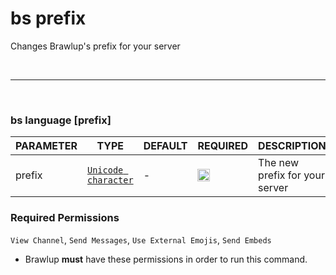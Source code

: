 # bs prefix
Changes Brawlup's prefix for your server

<br>
<hr>
<br>

### bs language [prefix]
| PARAMETER      | TYPE                                                                                      | DEFAULT | REQUIRED  | DESCRIPTION                                        |
| -------------- | ----------------------------------------------------------------------------------------- | ------- | --------- | -------------------------------------------------- |
| prefix         | [`Unicode character`](https://en.wikipedia.org/wiki/Unicode_symbols)   |    -     |     <img src="https://cdn.discordapp.com/emojis/849196541126508565.png?v=1" height="20">    | The new prefix for your server    |

### Required Permissions
`View Channel`, `Send Messages`, `Use External Emojis`, `Send Embeds`

* Brawlup **must** have these permissions in order to run this command.
